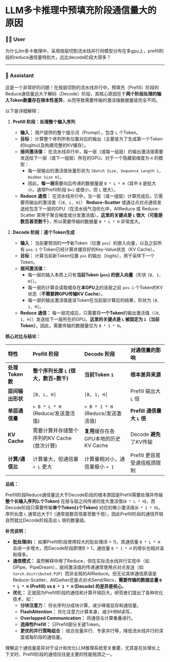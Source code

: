# LLM多卡推理中预填充阶段通信量大的原因

### 🧑‍💻 User

为什么llm多卡推理中，采用按层切割流水线并行将模型分布在多gpu上，prefill阶段的reduce通信量特别大，远比decode阶段大得多？

---

### 🤖 Assistant

这是一个非常好的问题！在按层切割的流水线并行中，预填充（Prefill）阶段的Reduce通信量远大于解码（Decode）阶段，其核心原因在于**两个阶段处理的输入Token数量存在根本性差异**，从而导致需要传输的激活值数据量级完全不同。

以下是详细解释：

1.  **Prefill 阶段：处理整个输入序列**
    *   **输入：** 用户提供的整个提示词（Prompt），包含 `L` 个Token。
    *   **目标：** 计算整个序列所有位置对应的输出（主要是为了生成第一个Token的logits以及构建完整的KV缓存）。
    *   **层间激活值：** 在流水线并行中，每一层（或每一组层）的输出激活值需要发送给下一层（或下一组层）所在的GPU。对于一个隐藏层维度为 `H` 的模型：
        *   每一层输出的激活值张量形状为 `[Batch Size, Sequence Length L, Hidden Size H]`。
        *   因此，**每一层**需要向后传递的数据量是 `B * L * H`（其中 `B` 是批大小，通常Prefill阶段 `B=1` 或很小，但 `L` 很大）。
    *   **Reduce 通信：** 在流水线并行中，当一层（或一组层）计算完成后，它需要将输出的激活值（`[B, L, H]`） **Reduce-Scatter** 或通过点对点通信发送给包含下一层的GPU（在流水线气泡优化中，AllReduce 或 Reduce-Scatter 常用于聚合梯度或分发激活值）。**这里的关键点是 `L` 很大（可能是数百甚至数千）**，所以需要传输的数据量 `B * L * H` 非常庞大。

2.  **Decode 阶段：逐个Token生成**
    *   **输入：** 当前要预测的**一个**新Token（位置 `pos`）的嵌入向量，以及之前所有 `pos-1` 个Token已经计算并缓存好的Key-Value状态（KV Cache）。
    *   **目标：** 计算当前新Token位置 `pos` 的输出（logits），用于采样下一个Token。
    *   **层间激活值：**
        *   每一层的输入本质上只有**当前Token (`pos`) 的嵌入向量**（形状 `[B, 1, H]`）。
        *   每一层的计算会读取缓存在**本GPU上**的该层之前 `pos-1` 个Token的KV状态（**不需要跨GPU传输KV Cache**）。
        *   每一层的输出激活值是该Token在当前层计算后的结果，形状为 `[B, 1, H]`。
    *   **Reduce 通信：** 每一层完成后，只需要将**一个Token**的输出激活值（`[B, 1, H]`）发送给下一层所在的GPU。**这里的关键点是 `L` 被固定为 `1`（当前Token）**。因此，需要传输的数据量仅为 `B * 1 * H`。

**核心对比与结论：**

| 特性         | Prefill 阶段                                | Decode 阶段                                | 对通信量的影响                     |
| :----------- | :----------------------------------------- | :----------------------------------------- | :--------------------------------- |
| **处理Token数** | **整个序列长度 `L` (很大，数百~数千)**      | **当前Token `1`**                          | **根本差异来源**                   |
| **层间输出形状** | `[B, L, H]`                                | `[B, 1, H]`                                | Prefill 输出大 `L` 倍              |
| **单层通信量**  | `≈ B * L * H` (Reduce/发送激活值)          | `≈ B * 1 * H` (Reduce/发送激活值)          | **Prefill 通信量大 `L` 倍**        |
| **KV Cache** | 需要计算并存储整个序列的KV Cache (首次计算) | **复用**缓存在各GPU本地的历史KV Cache       | Decode **避免**了KV传输            |
| **计算/通信比** | 计算量大，但通信量 `∝ L` 更大              | 计算量相对小，通信量极小 `∝ 1`             | Prefill 更容易受通信瓶颈限制       |

**总结：**

Prefill阶段Reduce通信量远大于Decode阶段的根本原因是Prefill需要处理并传输**整个长输入序列(`L`个Token)** 在层与层之间传递的庞大激活值(`B * L * H`)，而Decode阶段只需要传输**单个Token(`1`个Token)** 对应的微小激活值(`B * 1 * H`)。序列长度 `L` 通常远大于1（通常是数百倍甚至数千倍），因此Prefill阶段的通信开销自然就比Decode阶段高出 `L` 倍的数量级。

**补充说明：**

*   **批处理(B)：** 如果Prefill阶段使用较大的批处理(B > 1)，其通信量 `B * L * H` 会进一步增大，而Decode阶段即使B > 1，通信量 `B * 1 * H` 的增长也相对温和得多。
*   **通信模式：** 虽然解释中用了Reduce，但在实际流水线并行实现中（如GPipe、PipeDream），层间激活值的传递通常使用点对点发送（如 `torch.distributed.P2P`）而非全局的AllReduce。但无论具体通信原语是Reduce-Scatter、AllGather还是点对点Send/Recv，**需要传输的数据总量 `B * L * H` (Prefill) vs `B * 1 * H` (Decode) 的差异是核心**。
*   **优化：** 正是因为Prefill阶段的通信和计算开销巨大，研究者们提出了各种优化技术，如：
    *   **分块注意力：** 将长序列分成块计算，减少峰值显存和通信量。
    *   **FlashAttention：** 优化注意力计算本身，减少HBM读写。
    *   **Overlapped Communication：** 将通信与计算重叠进行。
    *   **选择性Prefill：** 只Prefill部分关键Token。
    *   **更优的并行策略组合：** 结合张量并行、专家并行等，降低流水线并行的深度或每阶段的通信量。

理解这个通信量差异对于设计和优化LLM推理系统至关重要，尤其是在处理长上下文时，Prefill阶段的通信往往是主要的性能瓶颈之一。